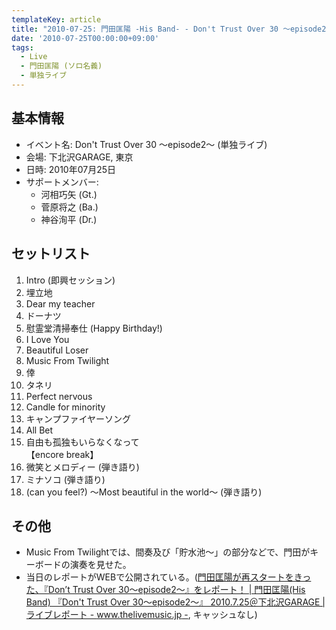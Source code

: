 ```yaml
---
templateKey: article
title: "2010-07-25: 門田匡陽 -His Band- - Don't Trust Over 30 ～episode2～ at 下北沢GARAGE"
date: '2010-07-25T00:00:00+09:00'
tags:
  - Live
  - 門田匡陽 (ソロ名義)
  - 単独ライブ
---
```

## 基本情報

* イベント名: Don't Trust Over 30 ～episode2～ (単独ライブ)
* 会場: 下北沢GARAGE, 東京
* 日時: 2010年07月25日
* サポートメンバー:
  * 河相巧矢 (Gt.)
  * 菅原将之 (Ba.)
  * 神谷洵平 (Dr.)

## セットリスト

1. Intro (即興セッション)
1. 埋立地
1. Dear my teacher
1. ドーナツ
1. 慰霊堂清掃奉仕 (Happy Birthday!)
1. I Love You
1. Beautiful Loser
1. Music From Twilight
1. 倖
1. タネリ
1. Perfect nervous
1. Candle for minority
1. キャンプファイヤーソング
1. All Bet
1. 自由も孤独もいらなくなって<br>
  【encore break】
1. 微笑とメロディー (弾き語り)
1. ミナソコ (弾き語り)
1. (can you feel?) ～Most beautiful in the world～ (弾き語り)

## その他

* Music From Twilightでは、間奏及び「貯水池～」の部分などで、門田がキーボードの演奏を見せた。
* 当日のレポートがWEBで公開されている。([門田匡陽が再スタートをきった、『Don’t Trust Over 30～episode2～』をレポート！ | 門田匡陽(His Band) 『Don't Trust Over 30～episode2～』 2010.7.25＠下北沢GARAGE | ライブレポート - www.thelivemusic.jp -](http://www.thelivemusic.jp/livereport/monden_01), キャッシュなし)
